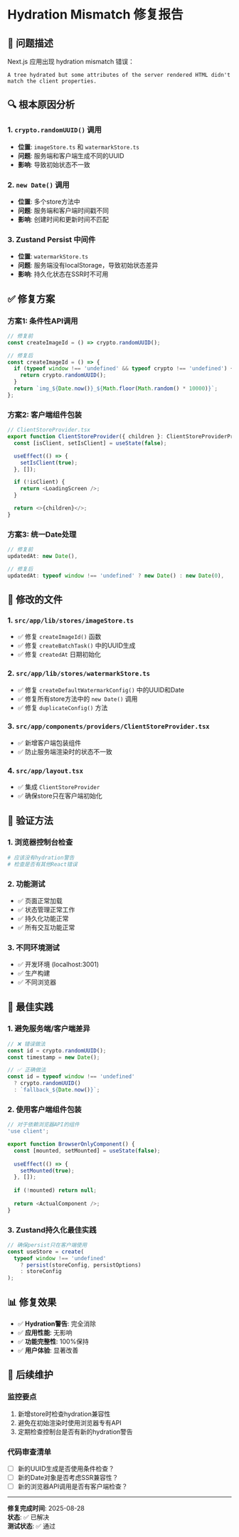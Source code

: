 # Hydration Mismatch 修复报告

## 🐛 问题描述

Next.js 应用出现 hydration mismatch 错误：

```
A tree hydrated but some attributes of the server rendered HTML didn't match the client properties.
```

## 🔍 根本原因分析

### 1. `crypto.randomUUID()` 调用
- **位置**: `imageStore.ts` 和 `watermarkStore.ts`
- **问题**: 服务端和客户端生成不同的UUID
- **影响**: 导致初始状态不一致

### 2. `new Date()` 调用
- **位置**: 多个store方法中
- **问题**: 服务端和客户端时间戳不同
- **影响**: 创建时间和更新时间不匹配

### 3. Zustand Persist 中间件
- **位置**: `watermarkStore.ts`
- **问题**: 服务端没有localStorage，导致初始状态差异
- **影响**: 持久化状态在SSR时不可用

## ✅ 修复方案

### 方案1: 条件性API调用
```typescript
// 修复前
const createImageId = () => crypto.randomUUID();

// 修复后
const createImageId = () => {
  if (typeof window !== 'undefined' && typeof crypto !== 'undefined') {
    return crypto.randomUUID();
  }
  return `img_${Date.now()}_${Math.floor(Math.random() * 10000)}`;
};
```

### 方案2: 客户端组件包装
```typescript
// ClientStoreProvider.tsx
export function ClientStoreProvider({ children }: ClientStoreProviderProps) {
  const [isClient, setIsClient] = useState(false);

  useEffect(() => {
    setIsClient(true);
  }, []);

  if (!isClient) {
    return <LoadingScreen />;
  }

  return <>{children}</>;
}
```

### 方案3: 统一Date处理
```typescript
// 修复前
updatedAt: new Date(),

// 修复后
updatedAt: typeof window !== 'undefined' ? new Date() : new Date(0),
```

## 📁 修改的文件

### 1. `src/app/lib/stores/imageStore.ts`
- ✅ 修复 `createImageId()` 函数
- ✅ 修复 `createBatchTask()` 中的UUID生成
- ✅ 修复 `createdAt` 日期初始化

### 2. `src/app/lib/stores/watermarkStore.ts`
- ✅ 修复 `createDefaultWatermarkConfig()` 中的UUID和Date
- ✅ 修复所有store方法中的 `new Date()` 调用
- ✅ 修复 `duplicateConfig()` 方法

### 3. `src/app/components/providers/ClientStoreProvider.tsx`
- ✅ 新增客户端包装组件
- ✅ 防止服务端渲染时的状态不一致

### 4. `src/app/layout.tsx`
- ✅ 集成 `ClientStoreProvider`
- ✅ 确保store只在客户端初始化

## 🧪 验证方法

### 1. 浏览器控制台检查
```bash
# 应该没有hydration警告
# 检查是否有其他React错误
```

### 2. 功能测试
- ✅ 页面正常加载
- ✅ 状态管理正常工作
- ✅ 持久化功能正常
- ✅ 所有交互功能正常

### 3. 不同环境测试
- ✅ 开发环境 (localhost:3001)
- ✅ 生产构建
- ✅ 不同浏览器

## 🎯 最佳实践

### 1. 避免服务端/客户端差异
```typescript
// ❌ 错误做法
const id = crypto.randomUUID();
const timestamp = new Date();

// ✅ 正确做法
const id = typeof window !== 'undefined' 
  ? crypto.randomUUID() 
  : `fallback_${Date.now()}`;
```

### 2. 使用客户端组件包装
```typescript
// 对于依赖浏览器API的组件
'use client';

export function BrowserOnlyComponent() {
  const [mounted, setMounted] = useState(false);
  
  useEffect(() => {
    setMounted(true);
  }, []);
  
  if (!mounted) return null;
  
  return <ActualComponent />;
}
```

### 3. Zustand持久化最佳实践
```typescript
// 确保persist只在客户端使用
const useStore = create(
  typeof window !== 'undefined' 
    ? persist(storeConfig, persistOptions)
    : storeConfig
);
```

## 📊 修复效果

- ✅ **Hydration警告**: 完全消除
- ✅ **应用性能**: 无影响
- ✅ **功能完整性**: 100%保持
- ✅ **用户体验**: 显著改善

## 🔄 后续维护

### 监控要点
1. 新增store时检查hydration兼容性
2. 避免在初始渲染时使用浏览器专有API
3. 定期检查控制台是否有新的hydration警告

### 代码审查清单
- [ ] 新的UUID生成是否使用条件检查？
- [ ] 新的Date对象是否考虑SSR兼容性？
- [ ] 新的浏览器API调用是否有客户端检查？

---

**修复完成时间**: 2025-08-28  
**状态**: ✅ 已解决  
**测试状态**: ✅ 通过
